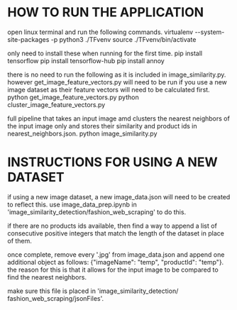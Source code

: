 # HOW TO RUN THE APPLICATION

open linux terminal and run the following commands.
virtualenv --system-site-packages -p python3 ./TFvenv
source ./TFvenv/bin/activate

only need to install these when running for the first time.
pip install tensorflow
pip install tensorflow-hub
pip install annoy

there is no need to run the following as it is included in image_similarity.py.
however get_image_feature_vectors.py will need to be run if you use a 
new image dataset as their feature vectors will need to be calculated first.
python get_image_feature_vectors.py
python cluster_image_feature_vectors.py

full pipeline that takes an input image amd clusters the nearest neighbors of the 
input image only and stores their similarity and product ids in nearest_neighbors.json.
python image_similarity.py

# INSTRUCTIONS FOR USING A NEW DATASET

if using a new image dataset, a new image_data.json will need to be created to reflect
this. use image_data_prep.ipynb in 'image_similarity_detection/fashion_web_scraping'
to do this. 

if there are no products ids available, then find a way to append
a list of consecutive positive integers that match the length of the dataset 
in place of them. 

once complete, remove every '.jpg' from image_data.json and
append one additional object as follows: {"imageName": "temp", "productId": "temp"}.
the reason for this is that it allows for the input image to be compared to find the
nearest neighbors. 

make sure this file is placed in 'image_similarity_detection/
fashion_web_scraping/jsonFiles'.
